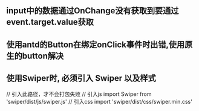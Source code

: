 ## input中的数据通过OnChange没有获取到要通过event.target.value获取

## 使用antd的Button在绑定onClick事件时出错,使用原生的button解决

## 使用Swiper时, 必须引入 Swiper 以及样式
   // 引入此路径，才不会打包失败
   // 引入js
   import Swiper from 'swiper/dist/js/swiper.js'
   // 引入css
   import 'swiper/dist/css/swiper.min.css'